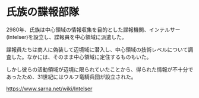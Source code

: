 # 氏族の諜報部隊

2980年、氏族は中心領域の情報収集を目的とした諜報機関、インテルサー(Intelser)を設立し、諜報員を中心領域に派遣した。

諜報員たちは商人に偽装して辺境域に潜入し、中心領域の技術レベルについて調査した。なかには、そのまま中心領域に定住するものもいた。

しかし彼らの活動領域が辺境に限られていたことから、得られた情報が不十分であったため、31世紀にはウルフ竜騎兵団が設立された。

<https://www.sarna.net/wiki/Intelser>
